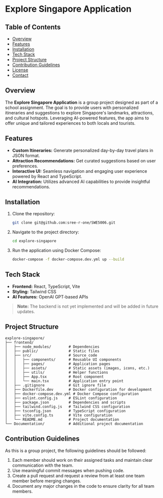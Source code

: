 # Explore Singapore Application

## Table of Contents

- [Overview](#overview)
- [Features](#features)
- [Installation](#installation)
- [Tech Stack](#tech-stack)
- [Project Structure](#project-structure)
- [Contribution Guidelines](#contribution-guidelines)
- [License](#license)
- [Contact](#contact)

## Overview

The **Explore Singapore Application** is a group project designed as part of a school assignment. The goal is to provide users with personalized itineraries and suggestions to explore Singapore's landmarks, attractions, and cultural hotspots. Leveraging AI-powered features, the app aims to offer unique and tailored experiences to both locals and tourists.

## Features

- **Custom Itineraries:** Generate personalized day-by-day travel plans in JSON format.
- **Attraction Recommendations:** Get curated suggestions based on user preferences.
- **Interactive UI:** Seamless navigation and engaging user experience powered by React and TypeScript.
- **AI Integration:** Utilizes advanced AI capabilities to provide insightful recommendations.

## Installation

1. Clone the repository:
   ```bash
   git clone git@github.com:sree-r-one/SWE5006.git
   ```
2. Navigate to the project directory:
   ```bash
   cd explore-singapore
   ```
3. Run the application using Docker Compose:
   ```bash
   docker-compose -f docker-compose.dev.yml up --build
   ```

## Tech Stack

- **Frontend:** React, TypeScript, Vite
- **Styling:** Tailwind CSS
- **AI Features:** OpenAI GPT-based APIs

> **Note:** The backend is not yet implemented and will be added in future updates.

## Project Structure

```
explore-singapore/
├── frontend/
│   ├── node_modules/        # Dependencies
│   ├── public/              # Static files
│   ├── src/                 # Source code
│   │   ├── components/      # Reusable UI components
│   │   ├── pages/           # Application pages
│   │   ├── assets/          # Static assets (images, icons, etc.)
│   │   ├── utils/           # Helper functions
│   │   ├── App.tsx          # Root component
│   │   └── main.tsx         # Application entry point
│   ├── .gitignore           # Git ignore file
│   ├── Dockerfile.dev       # Docker configuration for development
│   ├── docker-compose.dev.yml # Docker Compose configuration
│   ├── eslint.config.js     # ESLint configuration
│   ├── package.json         # Dependencies and scripts
│   ├── tailwind.config.js   # Tailwind CSS configuration
│   ├── tsconfig.json        # TypeScript configuration
│   ├── vite.config.ts       # Vite configuration
│   └── README.md            # Project documentation
└── Documentation/           # Additional project documentation

```

## Contribution Guidelines

As this is a group project, the following guidelines should be followed:

1. Each member should work on their assigned tasks and maintain clear communication with the team.
2. Use meaningful commit messages when pushing code.
3. Create a pull request and request a review from at least one team member before merging changes.
4. Document any major changes in the code to ensure clarity for all team members.
